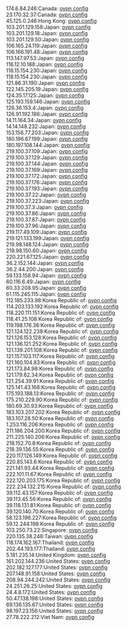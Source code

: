 174.6.84.246:Canada: [ovpn config](vpn/174_6_84_246.ovpn)  
23.170.32.37:Canada: [ovpn config](vpn/23_170_32_37.ovpn)  
45.125.0.246:Hong Kong: [ovpn config](vpn/45_125_0_246.ovpn)  
103.201.129.158:Japan: [ovpn config](vpn/103_201_129_158.ovpn)  
103.201.129.18:Japan: [ovpn config](vpn/103_201_129_18.ovpn)  
103.201.129.50:Japan: [ovpn config](vpn/103_201_129_50.ovpn)  
106.165.24.119:Japan: [ovpn config](vpn/106_165_24_119.ovpn)  
106.166.191.48:Japan: [ovpn config](vpn/106_166_191_48.ovpn)  
113.147.97.53:Japan: [ovpn config](vpn/113_147_97_53.ovpn)  
116.12.10.188:Japan: [ovpn config](vpn/116_12_10_188.ovpn)  
118.15.154.230:Japan: [ovpn config](vpn/118_15_154_230.ovpn)  
118.15.154.230:Japan: [ovpn config](vpn/118_15_154_230.ovpn)  
121.86.31.190:Japan: [ovpn config](vpn/121_86_31_190.ovpn)  
122.145.205.19:Japan: [ovpn config](vpn/122_145_205_19.ovpn)  
124.35.17.125:Japan: [ovpn config](vpn/124_35_17_125.ovpn)  
125.193.159.146:Japan: [ovpn config](vpn/125_193_159_146.ovpn)  
126.36.153.4:Japan: [ovpn config](vpn/126_36_153_4.ovpn)  
126.91.192.186:Japan: [ovpn config](vpn/126_91_192_186.ovpn)  
14.11.164.34:Japan: [ovpn config](vpn/14_11_164_34.ovpn)  
14.14.148.232:Japan: [ovpn config](vpn/14_14_148_232.ovpn)  
153.156.77.203:Japan: [ovpn config](vpn/153_156_77_203.ovpn)  
180.196.67.199:Japan: [ovpn config](vpn/180_196_67_199.ovpn)  
180.197.108.144:Japan: [ovpn config](vpn/180_197_108_144.ovpn)  
219.100.37.109:Japan: [ovpn config](vpn/219_100_37_109.ovpn)  
219.100.37.129:Japan: [ovpn config](vpn/219_100_37_129.ovpn)  
219.100.37.144:Japan: [ovpn config](vpn/219_100_37_144.ovpn)  
219.100.37.169:Japan: [ovpn config](vpn/219_100_37_169.ovpn)  
219.100.37.172:Japan: [ovpn config](vpn/219_100_37_172.ovpn)  
219.100.37.176:Japan: [ovpn config](vpn/219_100_37_176.ovpn)  
219.100.37.193:Japan: [ovpn config](vpn/219_100_37_193.ovpn)  
219.100.37.22:Japan: [ovpn config](vpn/219_100_37_22.ovpn)  
219.100.37.223:Japan: [ovpn config](vpn/219_100_37_223.ovpn)  
219.100.37.3:Japan: [ovpn config](vpn/219_100_37_3.ovpn)  
219.100.37.86:Japan: [ovpn config](vpn/219_100_37_86.ovpn)  
219.100.37.87:Japan: [ovpn config](vpn/219_100_37_87.ovpn)  
219.100.37.96:Japan: [ovpn config](vpn/219_100_37_96.ovpn)  
219.117.49.109:Japan: [ovpn config](vpn/219_117_49_109.ovpn)  
219.121.133.199:Japan: [ovpn config](vpn/219_121_133_199.ovpn)  
219.98.148.124:Japan: [ovpn config](vpn/219_98_148_124.ovpn)  
219.98.150.60:Japan: [ovpn config](vpn/219_98_150_60.ovpn)  
220.221.67.125:Japan: [ovpn config](vpn/220_221_67_125.ovpn)  
36.2.152.144:Japan: [ovpn config](vpn/36_2_152_144.ovpn)  
36.2.44.200:Japan: [ovpn config](vpn/36_2_44_200.ovpn)  
59.133.158.94:Japan: [ovpn config](vpn/59_133_158_94.ovpn)  
60.116.6.49:Japan: [ovpn config](vpn/60_116_6_49.ovpn)  
60.33.208.95:Japan: [ovpn config](vpn/60_33_208_95.ovpn)  
61.115.245.115:Japan: [ovpn config](vpn/61_115_245_115.ovpn)  
112.185.233.98:Korea Republic of: [ovpn config](vpn/112_185_233_98.ovpn)  
114.203.133.192:Korea Republic of: [ovpn config](vpn/114_203_133_192.ovpn)  
118.220.111.151:Korea Republic of: [ovpn config](vpn/118_220_111_151.ovpn)  
118.41.25.108:Korea Republic of: [ovpn config](vpn/118_41_25_108.ovpn)  
119.198.176.36:Korea Republic of: [ovpn config](vpn/119_198_176_36.ovpn)  
121.124.122.238:Korea Republic of: [ovpn config](vpn/121_124_122_238.ovpn)  
121.126.153.128:Korea Republic of: [ovpn config](vpn/121_126_153_128.ovpn)  
121.136.121.252:Korea Republic of: [ovpn config](vpn/121_136_121_252.ovpn)  
121.139.201.108:Korea Republic of: [ovpn config](vpn/121_139_201_108.ovpn)  
121.157.103.117:Korea Republic of: [ovpn config](vpn/121_157_103_117.ovpn)  
121.160.104.83:Korea Republic of: [ovpn config](vpn/121_160_104_83.ovpn)  
121.173.84.98:Korea Republic of: [ovpn config](vpn/121_173_84_98.ovpn)  
121.179.62.34:Korea Republic of: [ovpn config](vpn/121_179_62_34.ovpn)  
121.254.39.91:Korea Republic of: [ovpn config](vpn/121_254_39_91.ovpn)  
125.141.43.168:Korea Republic of: [ovpn config](vpn/125_141_43_168.ovpn)  
175.193.188.13:Korea Republic of: [ovpn config](vpn/175_193_188_13.ovpn)  
175.210.229.90:Korea Republic of: [ovpn config](vpn/175_210_229_90.ovpn)  
180.69.30.93:Korea Republic of: [ovpn config](vpn/180_69_30_93.ovpn)  
183.103.207.202:Korea Republic of: [ovpn config](vpn/183_103_207_202.ovpn)  
183.107.28.50:Korea Republic of: [ovpn config](vpn/183_107_28_50.ovpn)  
1.253.116.206:Korea Republic of: [ovpn config](vpn/1_253_116_206.ovpn)  
211.186.204.200:Korea Republic of: [ovpn config](vpn/211_186_204_200.ovpn)  
211.225.140.206:Korea Republic of: [ovpn config](vpn/211_225_140_206.ovpn)  
218.152.70.8:Korea Republic of: [ovpn config](vpn/218_152_70_8.ovpn)  
218.39.136.55:Korea Republic of: [ovpn config](vpn/218_39_136_55.ovpn)  
220.117.126.149:Korea Republic of: [ovpn config](vpn/220_117_126_149.ovpn)  
220.85.143.6:Korea Republic of: [ovpn config](vpn/220_85_143_6.ovpn)  
221.141.93.44:Korea Republic of: [ovpn config](vpn/221_141_93_44.ovpn)  
222.101.11.67:Korea Republic of: [ovpn config](vpn/222_101_11_67.ovpn)  
222.120.203.175:Korea Republic of: [ovpn config](vpn/222_120_203_175.ovpn)  
222.234.132.215:Korea Republic of: [ovpn config](vpn/222_234_132_215.ovpn)  
39.112.43.157:Korea Republic of: [ovpn config](vpn/39_112_43_157.ovpn)  
39.113.45.56:Korea Republic of: [ovpn config](vpn/39_113_45_56.ovpn)  
39.118.131.81:Korea Republic of: [ovpn config](vpn/39_118_131_81.ovpn)  
39.120.140.70:Korea Republic of: [ovpn config](vpn/39_120_140_70.ovpn)  
58.123.196.227:Korea Republic of: [ovpn config](vpn/58_123_196_227.ovpn)  
59.12.244.198:Korea Republic of: [ovpn config](vpn/59_12_244_198.ovpn)  
103.250.73.22:Singapore: [ovpn config](vpn/103_250_73_22.ovpn)  
220.135.38.248:Taiwan: [ovpn config](vpn/220_135_38_248.ovpn)  
118.174.162.167:Thailand: [ovpn config](vpn/118_174_162_167.ovpn)  
202.44.193.177:Thailand: [ovpn config](vpn/202_44_193_177.ovpn)  
5.181.235.14:United Kingdom: [ovpn config](vpn/5_181_235_14.ovpn)  
161.202.144.236:United States: [ovpn config](vpn/161_202_144_236.ovpn)  
202.182.127.177:United States: [ovpn config](vpn/202_182_127_177.ovpn)  
207.148.91.158:United States: [ovpn config](vpn/207_148_91_158.ovpn)  
208.94.244.242:United States: [ovpn config](vpn/208_94_244_242.ovpn)  
24.251.26.25:United States: [ovpn config](vpn/24_251_26_25.ovpn)  
24.4.8.172:United States: [ovpn config](vpn/24_4_8_172.ovpn)  
50.47.138.198:United States: [ovpn config](vpn/50_47_138_198.ovpn)  
69.136.135.67:United States: [ovpn config](vpn/69_136_135_67.ovpn)  
98.197.23.156:United States: [ovpn config](vpn/98_197_23_156.ovpn)  
27.78.222.212:Viet Nam: [ovpn config](vpn/27_78_222_212.ovpn)  
